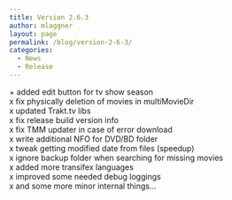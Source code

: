 ```yaml
---
title: Version 2.6.3
author: mlaggner
layout: page
permalink: /blog/version-2-6-3/
categories:
  - News
  - Release
---
```

\+ added edit button for tv show season  
x fix physically deletion of movies in multiMovieDir  
x updated Trakt.tv libs  
x fix release build version info  
x fix TMM updater in case of error download  
x write additional NFO for DVD/BD folder  
x tweak getting modified date from files (speedup)  
x ignore backup folder when searching for missing movies  
x added more transifex languages  
x improved some needed debug loggings  
x and some more minor internal things...<!--more-->
